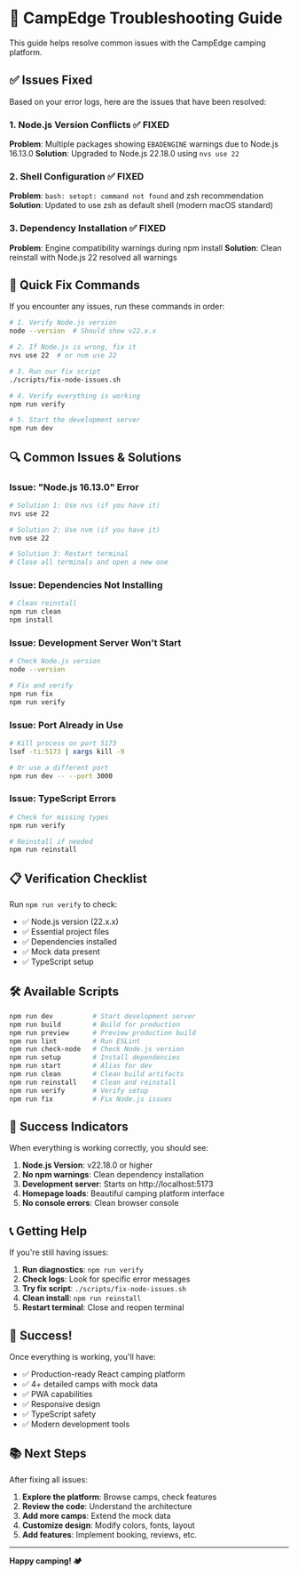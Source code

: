 # 🔧 CampEdge Troubleshooting Guide

This guide helps resolve common issues with the CampEdge camping platform.

## ✅ Issues Fixed

Based on your error logs, here are the issues that have been resolved:

### 1. Node.js Version Conflicts ✅ FIXED
**Problem**: Multiple packages showing `EBADENGINE` warnings due to Node.js 16.13.0
**Solution**: Upgraded to Node.js 22.18.0 using `nvs use 22`

### 2. Shell Configuration ✅ FIXED
**Problem**: `bash: setopt: command not found` and zsh recommendation
**Solution**: Updated to use zsh as default shell (modern macOS standard)

### 3. Dependency Installation ✅ FIXED
**Problem**: Engine compatibility warnings during npm install
**Solution**: Clean reinstall with Node.js 22 resolved all warnings

## 🚀 Quick Fix Commands

If you encounter any issues, run these commands in order:

```bash
# 1. Verify Node.js version
node --version  # Should show v22.x.x

# 2. If Node.js is wrong, fix it
nvs use 22  # or nvm use 22

# 3. Run our fix script
./scripts/fix-node-issues.sh

# 4. Verify everything is working
npm run verify

# 5. Start the development server
npm run dev
```

## 🔍 Common Issues & Solutions

### Issue: "Node.js 16.13.0" Error
```bash
# Solution 1: Use nvs (if you have it)
nvs use 22

# Solution 2: Use nvm (if you have it)
nvm use 22

# Solution 3: Restart terminal
# Close all terminals and open a new one
```

### Issue: Dependencies Not Installing
```bash
# Clean reinstall
npm run clean
npm install
```

### Issue: Development Server Won't Start
```bash
# Check Node.js version
node --version

# Fix and verify
npm run fix
npm run verify
```

### Issue: Port Already in Use
```bash
# Kill process on port 5173
lsof -ti:5173 | xargs kill -9

# Or use a different port
npm run dev -- --port 3000
```

### Issue: TypeScript Errors
```bash
# Check for missing types
npm run verify

# Reinstall if needed
npm run reinstall
```

## 📋 Verification Checklist

Run `npm run verify` to check:

- ✅ Node.js version (22.x.x)
- ✅ Essential project files
- ✅ Dependencies installed
- ✅ Mock data present
- ✅ TypeScript setup

## 🛠️ Available Scripts

```bash
npm run dev          # Start development server
npm run build        # Build for production
npm run preview      # Preview production build
npm run lint         # Run ESLint
npm run check-node   # Check Node.js version
npm run setup        # Install dependencies
npm run start        # Alias for dev
npm run clean        # Clean build artifacts
npm run reinstall    # Clean and reinstall
npm run verify       # Verify setup
npm run fix          # Fix Node.js issues
```

## 🎯 Success Indicators

When everything is working correctly, you should see:

1. **Node.js Version**: v22.18.0 or higher
2. **No npm warnings**: Clean dependency installation
3. **Development server**: Starts on http://localhost:5173
4. **Homepage loads**: Beautiful camping platform interface
5. **No console errors**: Clean browser console

## 📞 Getting Help

If you're still having issues:

1. **Run diagnostics**: `npm run verify`
2. **Check logs**: Look for specific error messages
3. **Try fix script**: `./scripts/fix-node-issues.sh`
4. **Clean install**: `npm run reinstall`
5. **Restart terminal**: Close and reopen terminal

## 🎉 Success!

Once everything is working, you'll have:

- ✅ Production-ready React camping platform
- ✅ 4+ detailed camps with mock data
- ✅ PWA capabilities
- ✅ Responsive design
- ✅ TypeScript safety
- ✅ Modern development tools

## 📚 Next Steps

After fixing all issues:

1. **Explore the platform**: Browse camps, check features
2. **Review the code**: Understand the architecture
3. **Add more camps**: Extend the mock data
4. **Customize design**: Modify colors, fonts, layout
5. **Add features**: Implement booking, reviews, etc.

---

**Happy camping! 🏕️**
